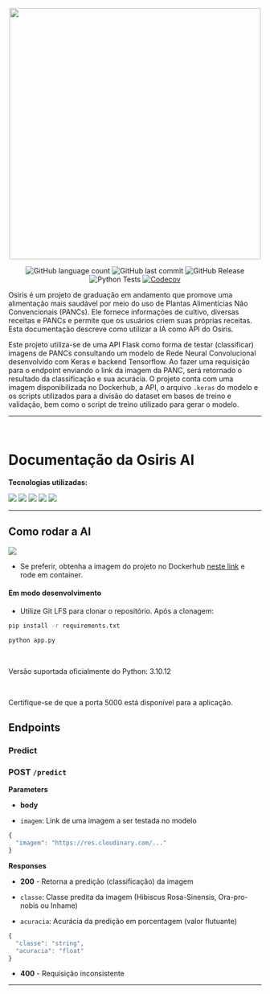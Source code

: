<p align="center">
   <img src="https://github.com/davitorress/Osiris-app/assets/104948713/5dfe90f9-43a4-442d-b499-04a74b9bfc0a" width="500">
</p>

<div align="center">
   
   ![GitHub language count](https://img.shields.io/github/languages/count/mfelipegs/Osiris-panc-classification-ai)
   ![GitHub last commit](https://img.shields.io/github/last-commit/mfelipegs/Osiris-panc-classification-ai)
   ![GitHub Release](https://img.shields.io/github/v/release/mfelipegs/Osiris-panc-classification-ai)
   ![Python Tests](https://github.com/mfelipegs/Osiris-panc-classification-ai/actions/workflows/tests.yml/badge.svg?branch=feature/unit-tests)
   [![Codecov](https://codecov.io/gh/mfelipegs/Osiris-panc-classification-ai/branch/main/graph/badge.svg?token=TOKEN)](https://codecov.io/gh/username/repo-name)

</div>

Osiris é um projeto de graduação em andamento que promove uma alimentação mais saudável por meio do uso de Plantas Alimentícias Não Convencionais (PANCs). Ele fornece informações de cultivo, diversas receitas e PANCs e permite que os usuários criem suas próprias receitas. Esta documentação descreve como utilizar a IA como API do Osiris.

Este projeto utiliza-se de uma API Flask como forma de testar (classificar) imagens de PANCs consultando um modelo de Rede Neural Convolucional desenvolvido com Keras e backend Tensorflow. Ao fazer uma requisição para o endpoint enviando o link da imagem da PANC, será retornado o resultado da classificação e sua acurácia. O projeto conta com uma imagem disponibilizada no Dockerhub, a API, o arquivo `.keras` do modelo e os scripts utilizados para a divisão do dataset em bases de treino e validação, bem como o script de treino utilizado para gerar o modelo.

---

&nbsp;

# Documentação da Osiris AI

**Tecnologias utilizadas:**

<p align="left">
    <img src="https://img.shields.io/badge/python-3670A0?style=for-the-badge&logo=python&logoColor=ffdd54">
    <img src="https://img.shields.io/badge/flask-%23000.svg?style=for-the-badge&logo=flask&logoColor=white">
    <img src="https://img.shields.io/badge/numpy-%23013243.svg?style=for-the-badge&logo=numpy&logoColor=white">
    <img src="https://img.shields.io/badge/TensorFlow-%23FF6F00.svg?style=for-the-badge&logo=TensorFlow&logoColor=white">
    <img src="https://img.shields.io/badge/Keras-%23D00000.svg?style=for-the-badge&logo=Keras&logoColor=white">
</p>

---

## Como rodar a AI

<p align="left">
  <img src="https://img.shields.io/badge/docker-%230db7ed.svg?style=for-the-badge&logo=docker&logoColor=white">
</p>

- Se preferir, obtenha a imagem do projeto no Dockerhub [neste link](https://hub.docker.com/repository/docker/mfelipegs/osirisai-api/general) e rode em container.

#### Em modo desenvolvimento

- Utilize Git LFS para clonar o repositório. Após a clonagem:

```bash
pip install -r requirements.txt
```

```bash
python app.py
```

&nbsp;

Versão suportada oficialmente do Python: 3.10.12

&nbsp;

Certifique-se de que a porta 5000 está disponível para a aplicação.

## Endpoints

### Predict

### **POST** `/predict`

**Parameters**

- **body**

- `imagem`: Link de uma imagem a ser testada no modelo

```javascript
{
  "imagem": "https://res.cloudinary.com/..."
}
```

**Responses**

- **200** - Retorna a predição (classificação) da imagem

- `classe`: Classe predita da imagem (Hibiscus Rosa-Sinensis, Ora-pro-nobis ou Inhame)
- `acuracia`: Acurácia da predição em porcentagem (valor flutuante)

```javascript
{
  "classe": "string",
  "acuracia": "float"
}
```

- **400** - Requisição inconsistente

---
